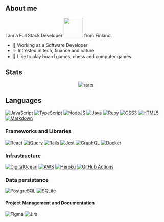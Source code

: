 ## About me

I am a Full Stack Developer <img src="https://media.giphy.com/media/zSN6p17t8Ws12/giphy.gif" width="60"> from Finland.

- 🔭 Working as a Software Developer
- ✨ Intrested in tech, finance and nature 
- 🎲 Like to play board games, chess and computer games

## Stats

<p align="center">
 <img src="https://github-readme-stats-git-masterrstaa-rickstaa.vercel.app/api/top-langs/?username=lahdeero&hide=html,css&layout=compact&count_private=true&theme=dark&langs_count=8" alt="stats" />
</p>

## Languages

[![JavaScript](https://img.shields.io/badge/JavaScript-F7DF1E?style=for-the-badge&logo=javascript&logoColor=black)](https://github.com/search?q=user%3lahdeero+language%3Ajavascript)
[![TypeScript](https://img.shields.io/badge/typescript-%23007ACC.svg?style=for-the-badge&logo=typescript&logoColor=white)](https://github.com/search?q=user%3lahdeero+language%3Atypecript)
[![NodeJS](https://img.shields.io/badge/node.js-6DA55F?style=for-the-badge&logo=node.js&logoColor=white)](https://github.com/search?q=user%3lahdeero+language%3Ajavascript)
[![Java](https://img.shields.io/badge/java-%23ED8B00.svg?style=for-the-badge&logo=java&logoColor=white)](https://github.com/search?q=user%3lahdeero+language%3Ajava)
[![Ruby](https://img.shields.io/badge/ruby-%23CC342D.svg?style=for-the-badge&logo=ruby&logoColor=white)](https://github.com/search?q=user%3lahdeero+language%3Aruby)
[![CSS3](https://img.shields.io/badge/css3-%231572B6.svg?style=for-the-badge&logo=css3&logoColor=white)](https://github.com/search?q=user%3lahdeero+language%3Acss)
[![HTML5](https://img.shields.io/badge/html5-%23E34F26.svg?style=for-the-badge&logo=html5&logoColor=white)](https://github.com/search?q=user%3lahdeero+language%3Ahtml)
[![Markdown](https://img.shields.io/badge/markdown-%23000000.svg?style=for-the-badge&logo=markdown&logoColor=white)](https://github.com/search?q=user%3lahdeero+language%3Amarkdown)
  
### Frameworks and Libraries

[![React](https://img.shields.io/badge/react-%2320232a.svg?style=for-the-badge&logo=react&logoColor=%2361DAFB)](https://reactjs.org)
[![jQuery](https://img.shields.io/badge/jQuery-0769AD?style=for-the-badge&logo=jquery&logoColor=white)](https://jquery.com/)
[![Rails](https://img.shields.io/badge/rails-%23CC0000.svg?style=for-the-badge&logo=ruby-on-rails&logoColor=white)](https://rubyonrails.org)
[![Jest](https://img.shields.io/badge/-jest-%23C21325?style=for-the-badge&logo=jest&logoColor=white)](https://jestjs.io/)
[![GraphQL](https://img.shields.io/badge/-GraphQL-E10098?style=for-the-badge&logo=graphql&logoColor=white)](https://graphql.org)
[![Docker](https://img.shields.io/badge/docker-%230db7ed.svg?style=for-the-badge&logo=docker&logoColor=white)](https://www.docker.com)

### Infrastructure

[![DigitalOcean](https://img.shields.io/badge/DigitalOcean-%230167ff.svg?style=for-the-badge&logo=digitalOcean&logoColor=white)](https://digitalocean.com/)
[![AWS](https://img.shields.io/badge/AWS-%23FF9900.svg?style=for-the-badge&logo=amazon-aws&logoColor=white)](https://aws.amazon.com/)
[![Heroku](https://img.shields.io/badge/heroku-%23430098.svg?style=for-the-badge&logo=heroku&logoColor=white)](https://heroku.com/)
[![GitHub Actions](https://img.shields.io/badge/github%20actions-%232671E5.svg?style=for-the-badge&logo=githubactions&logoColor=white)](https://github.com/features/actions)
 
### Data persistance
![PostgreSQL](https://img.shields.io/badge/PostgreSQL-316192.svg?logo=postgresql&logoColor=white)
![SQLite](https://img.shields.io/badge/SQLite-07405e.svg?logo=sqlite&logoColor=white)
 
#### Project Management and Documentation

![Figma](https://img.shields.io/badge/-Figma-2c2d35?style=flat-square&logo=Figma&logoColor=white)
![Jira](https://img.shields.io/badge/Jira-07405e.svg?logo=jira&logoColor=white)


